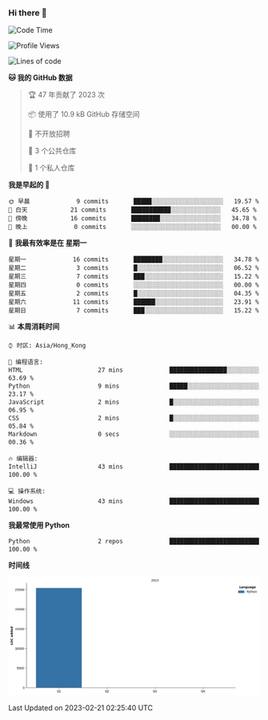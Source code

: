 ### Hi there 👋

<!--
**Mrzqd/Mrzqd** is a ✨ _special_ ✨ repository because its `README.md` (this file) appears on your GitHub profile.

Here are some ideas to get you started:

- 🔭 I’m currently working on ...
- 🌱 I’m currently learning ...
- 👯 I’m looking to collaborate on ...
- 🤔 I’m looking for help with ...
- 💬 Ask me about ...
- 📫 How to reach me: ...
- 😄 Pronouns: ...
- ⚡ Fun fact: ...
-->
<!--START_SECTION:waka-->
![Code Time](http://img.shields.io/badge/Code%20Time-43%20mins-blue)

![Profile Views](http://img.shields.io/badge/%E4%B8%AA%E4%BA%BA%E8%B5%84%E6%96%99%E8%A7%82%E7%9C%8B%E6%AC%A1%E6%95%B0-9-blue)

![Lines of code](https://img.shields.io/badge/%E4%BB%8E%E3%80%8CHello%20World%E3%80%8D%E8%B5%B7%E6%88%91%E5%B7%B2%E7%BB%8F%E5%86%99%E4%BA%86-25%20Thousand%20%E8%A1%8C%E4%BB%A3%E7%A0%81-blue)

**🐱 我的 GitHub 数据** 

> 🏆 47 年贡献了 2023 次
 > 
> 📦  使用了 10.9 kB GitHub 存储空间 
 > 
> 🚫 不开放招聘
 > 
> 📜 3 个公共仓库 
 > 
> 🔑 1 个私人仓库 
 > 
**我是早起的 🐤** 

```text
🌞 早晨             9 commits       █████░░░░░░░░░░░░░░░░░░░░   19.57 % 
🌆 白天            21 commits       ███████████░░░░░░░░░░░░░░   45.65 % 
🌃 傍晚            16 commits       ████████░░░░░░░░░░░░░░░░░   34.78 % 
🌙 晚上             0 commits       ░░░░░░░░░░░░░░░░░░░░░░░░░   00.00 % 

```
📅 **我最有效率是在 星期一** 

```text
星期一             16 commits       ████████░░░░░░░░░░░░░░░░░   34.78 % 
星期二              3 commits       █░░░░░░░░░░░░░░░░░░░░░░░░   06.52 % 
星期三              7 commits       ███░░░░░░░░░░░░░░░░░░░░░░   15.22 % 
星期四              0 commits       ░░░░░░░░░░░░░░░░░░░░░░░░░   00.00 % 
星期五              2 commits       █░░░░░░░░░░░░░░░░░░░░░░░░   04.35 % 
星期六             11 commits       ██████░░░░░░░░░░░░░░░░░░░   23.91 % 
星期日              7 commits       ███░░░░░░░░░░░░░░░░░░░░░░   15.22 % 

```


📊 **本周消耗时间** 

```text
⌚︎ 时区: Asia/Hong_Kong

💬 编程语言: 
HTML                     27 mins             ████████████████░░░░░░░░░   63.69 % 
Python                   9 mins              █████░░░░░░░░░░░░░░░░░░░░   23.17 % 
JavaScript               2 mins              █░░░░░░░░░░░░░░░░░░░░░░░░   06.95 % 
CSS                      2 mins              █░░░░░░░░░░░░░░░░░░░░░░░░   05.84 % 
Markdown                 0 secs              ░░░░░░░░░░░░░░░░░░░░░░░░░   00.36 % 

🔥 编辑器: 
IntelliJ                 43 mins             █████████████████████████   100.00 % 

💻 操作系统: 
Windows                  43 mins             █████████████████████████   100.00 % 

```

**我最常使用 Python** 

```text
Python                   2 repos             █████████████████████████   100.00 % 

```


**时间线**

![Chart not found](https://raw.githubusercontent.com/Mrzqd/Mrzqd/main/charts/bar_graph.png) 


 Last Updated on 2023-02-21 02:25:40 UTC
<!--END_SECTION:waka-->
